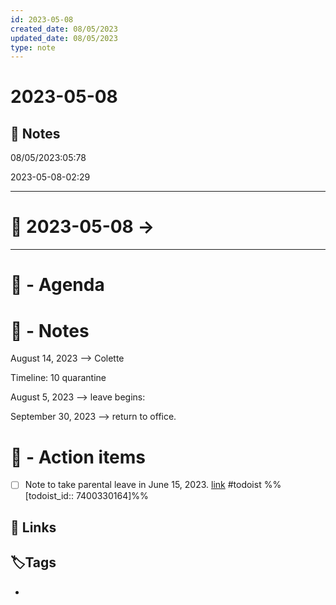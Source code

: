 ```yaml
---
id: 2023-05-08
created_date: 08/05/2023
updated_date: 08/05/2023
type: note
---
```


# 2023-05-08

## 📝 Notes

08/05/2023:05:78

2023-05-08-02:29

---

# 🚀 2023-05-08 ->

---
# 📅 - Agenda

# 📝 - Notes

August 14, 2023 --> Colette

Timeline: 10 quarantine

August 5, 2023 --> leave begins:

September 30, 2023 --> return to office.

# 💠 - Action items

- [ ] Note to take parental leave in June 15, 2023. [link](https://todoist.com/showTask?id=7400330164) #todoist %%[todoist_id:: 7400330164]%%

## 🔗 Links

## **🏷️Tags**

- 
